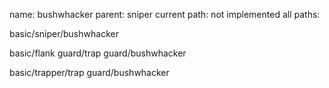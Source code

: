 name: bushwhacker
parent: sniper
current path: not implemented
all paths:

  basic/sniper/bushwhacker

  basic/flank guard/trap guard/bushwhacker

  basic/trapper/trap guard/bushwhacker
